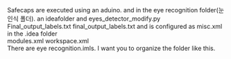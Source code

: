 Safecaps are executed using an aduino.
and
in the eye recognition folder(눈인식 폴더). an ideafolder and eyes_detector_modify.py	
Final_output_labels.txt final_output_labels.txt and is configured as misc.xml in the .idea folder	
modules.xml	
workspace.xml	
There are eye recognition.imls. I want you to organize the folder like this.

